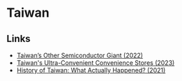 # Taiwan

## Links

- [Taiwan’s Other Semiconductor Giant (2022)](https://www.youtube.com/watch?v=q55lQUHg7Dg)
- [Taiwan's Ultra-Convenient Convenience Stores (2023)](https://www.youtube.com/watch?v=vKBY-MJFJ4A)
- [History of Taiwan: What Actually Happened? (2021)](https://www.youtube.com/watch?v=_v5mhSD4wW4)
